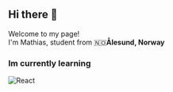 ## Hi there 👋


<p>Welcome to my page! </br> I'm Mathias, student from 🇳🇴<b>Ålesund, Norway</b></p>
<h3>Im currently learning</h3>
<p>
  <img alt="React" src="https://img.shields.io/badge/HTML-E34F26?style=flat-square&logo=html5&logoColor=white" />
</p>
